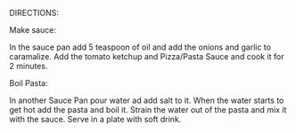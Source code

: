 DIRECTIONS:


Make sauce: 

In the sauce pan add 5 teaspoon of oil and add the onions and garlic to caramalize. Add the tomato ketchup and Pizza/Pasta Sauce and cook it for 2 minutes.

Boil Pasta: 

In another Sauce Pan pour water ad add salt to it. When the water starts to get hot add the pasta and boil it. Strain the water out of the pasta and mix it with the sauce. Serve in a plate with soft drink.